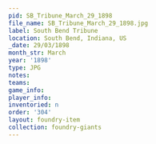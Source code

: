 ```yaml
---
pid: SB_Tribune_March_29_1898
file_name: SB_Tribune_March_29_1898.jpg
label: South Bend Tribune
location: South Bend, Indiana, US
_date: 29/03/1898
month_str: March
year: '1898'
type: JPG
notes: 
teams: 
game_info: 
player_info: 
inventoried: n
order: '304'
layout: foundry-item
collection: foundry-giants
---
```

